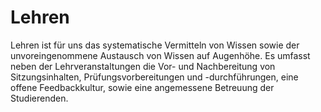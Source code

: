 # Lehren
Lehren ist für uns das systematische Vermitteln von Wissen sowie der unvoreingenommene Austausch von Wissen auf Augenhöhe.
Es umfasst neben der Lehrveranstaltungen die Vor- und Nachbereitung von Sitzungsinhalten, Prüfungsvorbereitungen und -durchführungen, eine offene Feedbackkultur, sowie eine angemessene Betreuung der Studierenden.
